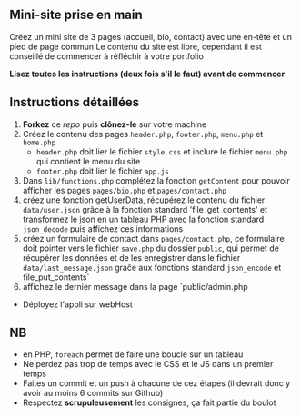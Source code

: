 Mini-site prise en main
---

Créez un mini site de 3 pages (accueil, bio, contact) avec une en-tête et un pied de page commun
Le contenu du site est libre, cependant il est conseillé de commencer à réfléchir à votre portfolio

**Lisez toutes les instructions (deux fois s'il le faut) avant de commencer**

Instructions détaillées
---

1. **Forkez** ce *repo* puis **clônez-le** sur votre machine
2. Créez le contenu des pages `header.php`, `footer.php`, `menu.php` et `home.php`
	- `header.php` doit lier le fichier `style.css` et inclure le fichier `menu.php` 
	qui contient le menu du site
	- `footer.php` doit lier le fichier `app.js`
3. Dans `lib/functions.php` complétez la fonction `getContent` 
pour pouvoir afficher les pages `pages/bio.php` et `pages/contact.php`
4. créez une fonction getUserData, récupérez le contenu du fichier `data/user.json` 
grâce à la fonction standard 'file_get_contents' et transformez le json en un tableau PHP 
avec la fonction standard `json_decode` puis affichez ces informations 
5. créez un formulaire de contact dans `pages/contact.php`, 
ce formulaire doit pointer vers le fichier `save.php` du dossier `public`, 
qui permet de récupérer les données et de les enregistrer dans le fichier `data/last_message.json` 
graĉe aux fonctions standard `json_encode` et file_put_contents`
6. affichez le dernier message dans la page `public/admin.php

- Déployez l'appli sur webHost

NB
--- 

- en PHP, `foreach` permet de faire une boucle sur un tableau
- Ne perdez pas trop de temps avec le CSS et le JS dans un premier temps
- Faites un commit et un push à chacune de cez étapes 
(il devrait donc y avoir au moins 6 commits sur Github)
- Respectez **scrupuleusement** les consignes, ça fait partie du boulot
